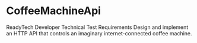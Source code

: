 # CoffeeMachineApi
ReadyTech Developer Technical Test
Requirements
Design and implement an HTTP API that controls an imaginary internet-connected coffee machine. 
